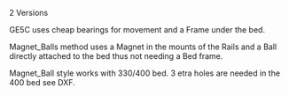 2 Versions

GE5C uses cheap bearings for movement and a Frame under the bed.

Magnet_Balls method uses a Magnet in the mounts of the Rails and a Ball directly attached to the bed thus not needing a Bed frame.

Magnet_Ball style works with 330/400 bed. 3 etra holes are needed in the 400 bed see DXF.
